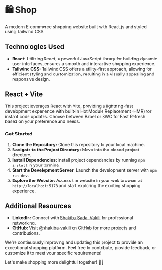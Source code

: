 # 🛍️ Shop

A modern E-commerce shopping website built with React.js and styled using Tailwind CSS.

## Technologies Used

- **React:** Utilizing React, a powerful JavaScript library for building dynamic user interfaces, ensures a smooth and interactive shopping experience.
- **Tailwind CSS:** Tailwind CSS offers a utility-first approach, allowing for efficient styling and customization, resulting in a visually appealing and responsive design.

## React + Vite

This project leverages React with Vite, providing a lightning-fast development experience with built-in Hot Module Replacement (HMR) for instant code updates. Choose between Babel or SWC for Fast Refresh based on your preference and needs.

### Get Started

1. **Clone the Repository:** Clone this repository to your local machine.
2. **Navigate to the Project Directory:** Move into the cloned project directory.
3. **Install Dependencies:** Install project dependencies by running `npm install` in your terminal.
4. **Start the Development Server:** Launch the development server with `npm run dev`.
5. **Explore the Website:** Access the website in your web browser at `http://localhost:5173` and start exploring the exciting shopping experience.

## Additional Resources

- **LinkedIn:** Connect with [Shakiba Sadat Vakili](https://www.linkedin.com/in/shakiba-vakili/) for professional networking.
- **GitHub:** Visit [@shakiba-vakili](https://github.com/shakiba-vakili) on GitHub for more projects and contributions.

We're continuously improving and updating this project to provide an exceptional shopping platform. Feel free to contribute, provide feedback, or customize it to meet your specific requirements!

Let's make shopping more delightful together! 🛒✨

